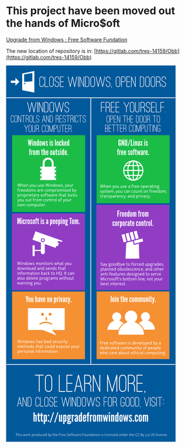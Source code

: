 This project have been moved out the hands of Micro$oft
=======================================================

[Upgrade from Windows : Free Software Fundation](https://www.fsf.org/windows)

The new location of repository is in: [https://gitlab.com/tres-14159/Obb](https://gitlab.com/tres-14159/Obb)


![](https://raw.githubusercontent.com/mdtrooper/Obb/master/win_infographic_final.png)
